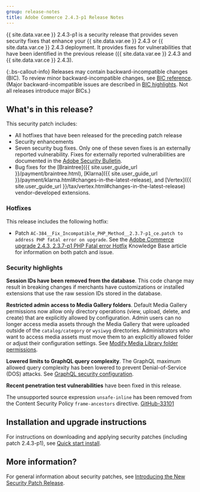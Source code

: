 ```yaml
---
group: release-notes
title: Adobe Commerce 2.4.3-p1 Release Notes
---
```


{{ site.data.var.ee }} 2.4.3-p1 is a security release that provides seven security fixes that enhance your {{ site.data.var.ee }} 2.4.3 or {{ site.data.var.ce }} 2.4.3 deployment. It provides fixes for vulnerabilities that have been identified in the previous release ({{ site.data.var.ee }} 2.4.3 and {{ site.data.var.ce }} 2.4.3).

{:.bs-callout-info}
Releases may contain backward-incompatible changes (BIC). To review minor backward-incompatible changes, see [BIC reference]({{page.baseurl}}/release-notes/backward-incompatible-changes/reference.html). (Major backward-incompatible issues are described in [BIC highlights]({{page.baseurl}}/release-notes/backward-incompatible-changes/index.html). Not all releases introduce major BICs.)

## What's in this release?

This security patch includes:

*  All hotfixes that have been released for the preceding patch release
*  Security enhancements
*  Seven security bug fixes. Only one of these seven fixes is an externally reported vulnerability. Fixes for externally reported vulnerabilities are documented in the [Adobe Security Bulletin](https://helpx.adobe.com/security/products/magento/apsb21-86.html).
*  Bug fixes for the [Braintree]({{ site.user_guide_url }}/payment/braintree.html), [Klarna]({{ site.user_guide_url }}/payment/klarna.html#changes-in-the-latest-release), and [Vertex]({{ site.user_guide_url }}/tax/vertex.html#changes-in-the-latest-release) vendor-developed extensions.

### Hotfixes

This release includes the following hotfix:

*  Patch `AC-384__Fix_Incompatible_PHP_Method__2.3.7-p1_ce.patch to address PHP fatal error on upgrade`. See the [Adobe Commerce upgrade 2.4.3, 2.3.7-p1 PHP Fatal error Hotfix](https://support.magento.com/hc/en-us/articles/4408021533069-Adobe-Commerce-upgrade-2-4-3-2-3-7-p1-PHP-Fatal-error-Hotfix) Knowledge Base article for information on both patch and issue.

### Security highlights

**Session IDs have been removed from the database**. This code change may result in breaking changes if merchants have customizations or installed extensions that use the raw session IDs stored in the database. <!--- MC-40976-->

**Restricted admin access to Media Gallery folders**. Default Media Gallery permissions now allow only directory operations (view, upload, delete, and create) that are explicitly allowed by configuration. Admin users can no longer access media assets through the Media Gallery that were uploaded outside of the `catalog/category` or `wysiwyg` directories. Administrators who want to access media assets must move them to an explicitly allowed folder or adjust their configuration settings. See [Modify Media Library folder permissions]({{page.baseurl}}/ext-best-practices/tutorials/modify-image-library-permissions/). <!--- B2B-1897-->

**Lowered limits to GraphQL query complexity**. The GraphQL maximum allowed query complexity has been lowered to prevent Denial-of-Service (DOS) attacks. See [GraphQL security configuration]({{page.baseurl}}/graphql/security-configuration.html). <!--- PWA-1700-->

**Recent penetration test vulnerabilities** have been fixed in this release. <!--- MC-42431-->

The unsupported source expression `unsafe-inline` has been removed from the Content Security Policy `frame-ancestors` directive. [GitHub-33101](https://github.com/magento/magento2/issues/33101)<!--- MC-42632-->

## Installation and upgrade instructions

For instructions on downloading and applying security patches (including patch 2.4.3-p1), see [Quick start install]({{site.baseurl}}/guides/v2.4/install-gde/composer.html).

## More information?

For general information about security patches, see [Introducing the New Security Patch Release](https://community.magento.com/t5/Magento-DevBlog/Introducing-the-New-Security-Patch-Release/ba-p/141287).
